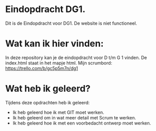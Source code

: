 # Eindopdracht DG1.
Dit is de Eindopdracht voor DG1.
De website is niet functioneel.

# Wat kan ik hier vinden:
In deze repository kan je de eindopdracht voor D t/m G 1 vinden.
De index.html staat in het mapje html.
Mijn scrumbord: https://trello.com/b/gc5p5m7n/dg1

# Wat heb ik geleerd?
Tijdens deze opdrachten heb ik geleerd:
* Ik heb geleerd hoe ik met GIT moet werken.
* Ik heb geleerd om in wat meer detail met Scrum te werken.
* Ik heb geleerd hoe ik met een voorbedacht ontwerp moet werken.
